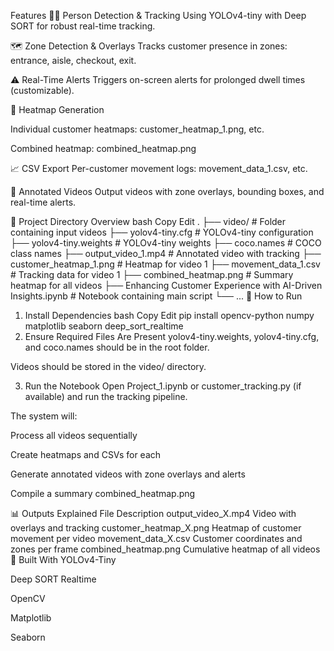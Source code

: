 Features
🧍‍♂️ Person Detection & Tracking
Using YOLOv4-tiny with Deep SORT for robust real-time tracking.

🗺️ Zone Detection & Overlays
Tracks customer presence in zones: entrance, aisle, checkout, exit.

⚠️ Real-Time Alerts
Triggers on-screen alerts for prolonged dwell times (customizable).

📸 Heatmap Generation

Individual customer heatmaps: customer_heatmap_1.png, etc.

Combined heatmap: combined_heatmap.png

📈 CSV Export
Per-customer movement logs: movement_data_1.csv, etc.

🎥 Annotated Videos
Output videos with zone overlays, bounding boxes, and real-time alerts.

📁 Project Directory Overview
bash
Copy
Edit
.
├── video/                          # Folder containing input videos
├── yolov4-tiny.cfg                 # YOLOv4-tiny configuration
├── yolov4-tiny.weights             # YOLOv4-tiny weights
├── coco.names                      # COCO class names
├── output_video_1.mp4             # Annotated video with tracking
├── customer_heatmap_1.png         # Heatmap for video 1
├── movement_data_1.csv            # Tracking data for video 1
├── combined_heatmap.png           # Summary heatmap for all videos
├── Enhancing Customer Experience with AI-Driven Insights.ipynb                # Notebook containing main script
└── ...
🚀 How to Run
1. Install Dependencies
bash
Copy
Edit
pip install opencv-python numpy matplotlib seaborn deep_sort_realtime
2. Ensure Required Files Are Present
yolov4-tiny.weights, yolov4-tiny.cfg, and coco.names should be in the root folder.

Videos should be stored in the video/ directory.

3. Run the Notebook
Open Project_1.ipynb or customer_tracking.py (if available) and run the tracking pipeline.

The system will:

Process all videos sequentially

Create heatmaps and CSVs for each

Generate annotated videos with zone overlays and alerts

Compile a summary combined_heatmap.png

📊 Outputs Explained
File	Description
output_video_X.mp4	Video with overlays and tracking
customer_heatmap_X.png	Heatmap of customer movement per video
movement_data_X.csv	Customer coordinates and zones per frame
combined_heatmap.png	Cumulative heatmap of all videos
🧠 Built With
YOLOv4-Tiny

Deep SORT Realtime

OpenCV

Matplotlib

Seaborn
